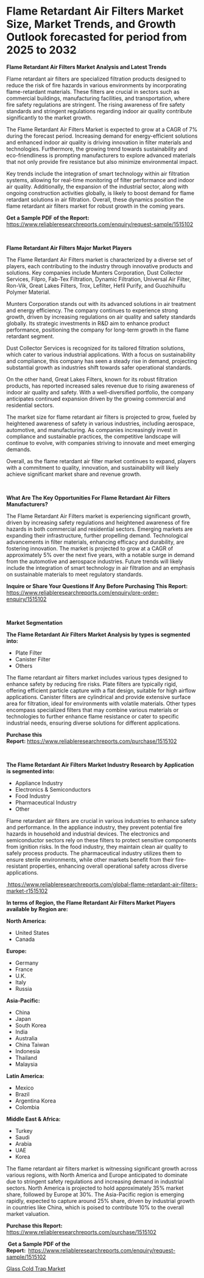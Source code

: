 <p><h1>Flame Retardant Air Filters Market Size, Market Trends, and Growth Outlook forecasted for period from 2025 to 2032</h1></p><p><strong>Flame Retardant Air Filters Market Analysis and Latest Trends</strong></p>
<p><p>Flame retardant air filters are specialized filtration products designed to reduce the risk of fire hazards in various environments by incorporating flame-retardant materials. These filters are crucial in sectors such as commercial buildings, manufacturing facilities, and transportation, where fire safety regulations are stringent. The rising awareness of fire safety standards and stringent regulations regarding indoor air quality contribute significantly to the market growth.</p><p>The Flame Retardant Air Filters Market is expected to grow at a CAGR of 7% during the forecast period. Increasing demand for energy-efficient solutions and enhanced indoor air quality is driving innovation in filter materials and technologies. Furthermore, the growing trend towards sustainability and eco-friendliness is prompting manufacturers to explore advanced materials that not only provide fire resistance but also minimize environmental impact.</p><p>Key trends include the integration of smart technology within air filtration systems, allowing for real-time monitoring of filter performance and indoor air quality. Additionally, the expansion of the industrial sector, along with ongoing construction activities globally, is likely to boost demand for flame retardant solutions in air filtration. Overall, these dynamics position the flame retardant air filters market for robust growth in the coming years.</p></p>
<p><strong>Get a Sample PDF of the Report:&nbsp;</strong> <a href="https://www.reliableresearchreports.com/enquiry/request-sample/1515102?utm_campaign=2528&utm_medium=2&utm_source=Github&utm_content=ia&utm_term=20022025&utm_id=flame-retardant-air-filters">https://www.reliableresearchreports.com/enquiry/request-sample/1515102</a></p>
<p>&nbsp;</p>
<p><strong>Flame Retardant Air Filters Major Market Players</strong></p>
<p><p>The Flame Retardant Air Filters market is characterized by a diverse set of players, each contributing to the industry through innovative products and solutions. Key companies include Munters Corporation, Dust Collector Services, Filpro, Fab-Tex Filtration, Dynamic Filtration, Universal Air Filter, Ron-Vik, Great Lakes Filters, Trox, Lefilter, Hefil Purify, and Guozhihuifu Polymer Material.</p><p>Munters Corporation stands out with its advanced solutions in air treatment and energy efficiency. The company continues to experience strong growth, driven by increasing regulations on air quality and safety standards globally. Its strategic investments in R&D aim to enhance product performance, positioning the company for long-term growth in the flame retardant segment.</p><p>Dust Collector Services is recognized for its tailored filtration solutions, which cater to various industrial applications. With a focus on sustainability and compliance, this company has seen a steady rise in demand, projecting substantial growth as industries shift towards safer operational standards.</p><p>On the other hand, Great Lakes Filters, known for its robust filtration products, has reported increased sales revenue due to rising awareness of indoor air quality and safety. With a well-diversified portfolio, the company anticipates continued expansion driven by the growing commercial and residential sectors.</p><p>The market size for flame retardant air filters is projected to grow, fueled by heightened awareness of safety in various industries, including aerospace, automotive, and manufacturing. As companies increasingly invest in compliance and sustainable practices, the competitive landscape will continue to evolve, with companies striving to innovate and meet emerging demands.</p><p>Overall, as the flame retardant air filter market continues to expand, players with a commitment to quality, innovation, and sustainability will likely achieve significant market share and revenue growth.</p></p>
<p>&nbsp;</p>
<p><strong>What Are The Key Opportunities For Flame Retardant Air Filters Manufacturers?</strong></p>
<p><p>The Flame Retardant Air Filters market is experiencing significant growth, driven by increasing safety regulations and heightened awareness of fire hazards in both commercial and residential sectors. Emerging markets are expanding their infrastructure, further propelling demand. Technological advancements in filter materials, enhancing efficacy and durability, are fostering innovation. The market is projected to grow at a CAGR of approximately 5% over the next five years, with a notable surge in demand from the automotive and aerospace industries. Future trends will likely include the integration of smart technology in air filtration and an emphasis on sustainable materials to meet regulatory standards.</p></p>
<p><strong>Inquire or Share Your Questions If Any Before Purchasing This Report:</strong> <a href="https://www.reliableresearchreports.com/enquiry/pre-order-enquiry/1515102?utm_campaign=2528&utm_medium=2&utm_source=Github&utm_content=ia&utm_term=20022025&utm_id=flame-retardant-air-filters">https://www.reliableresearchreports.com/enquiry/pre-order-enquiry/1515102</a></p>
<p>&nbsp;</p>
<p><strong>Market Segmentation</strong></p>
<p><strong>The Flame Retardant Air Filters Market Analysis by types is segmented into:</strong></p>
<p><ul><li>Plate Filter</li><li>Canister Filter</li><li>Others</li></ul></p>
<p><p>The flame retardant air filters market includes various types designed to enhance safety by reducing fire risks. Plate filters are typically rigid, offering efficient particle capture with a flat design, suitable for high airflow applications. Canister filters are cylindrical and provide extensive surface area for filtration, ideal for environments with volatile materials. Other types encompass specialized filters that may combine various materials or technologies to further enhance flame resistance or cater to specific industrial needs, ensuring diverse solutions for different applications.</p></p>
<p><strong>Purchase this Report:&nbsp;</strong><a href="https://www.reliableresearchreports.com/purchase/1515102?utm_campaign=2528&utm_medium=2&utm_source=Github&utm_content=ia&utm_term=20022025&utm_id=flame-retardant-air-filters">https://www.reliableresearchreports.com/purchase/1515102</a></p>
<p>&nbsp;</p>
<p><strong>The Flame Retardant Air Filters Market Industry Research by Application is segmented into:</strong></p>
<p><ul><li>Appliance Industry</li><li>Electronics & Semiconductors</li><li>Food Industry</li><li>Pharmaceutical Industry</li><li>Other</li></ul></p>
<p><p>Flame retardant air filters are crucial in various industries to enhance safety and performance. In the appliance industry, they prevent potential fire hazards in household and industrial devices. The electronics and semiconductor sectors rely on these filters to protect sensitive components from ignition risks. In the food industry, they maintain clean air quality to safely process products. The pharmaceutical industry utilizes them to ensure sterile environments, while other markets benefit from their fire-resistant properties, enhancing overall operational safety across diverse applications.</p></p>
<p><a href="https://www.reliableresearchreports.com/global-flame-retardant-air-filters-market-r1515102?utm_campaign=2528&utm_medium=2&utm_source=Github&utm_content=ia&utm_term=20022025&utm_id=flame-retardant-air-filters">&nbsp;https://www.reliableresearchreports.com/global-flame-retardant-air-filters-market-r1515102</a></p>
<p><strong>In terms of Region, the Flame Retardant Air Filters Market Players available by Region are:</strong></p>
<p>
    <p> <strong> North America: </strong>
        <ul>
            <li>United States</li>
            <li>Canada</li>
        </ul>
        </p> 
    <p> <strong> Europe: </strong>
        <ul>
            <li>Germany</li>
            <li>France</li>
            <li>U.K.</li>
            <li>Italy</li>
            <li>Russia</li>
        </ul>
        </p> 
    <p> <strong> Asia-Pacific: </strong>
        <ul>
            <li>China</li>
            <li>Japan</li>
            <li>South Korea</li>
            <li>India</li>
            <li>Australia</li>
            <li>China Taiwan</li>
            <li>Indonesia</li>
            <li>Thailand</li>
            <li>Malaysia</li>
        </ul>
        </p> 
    <p> <strong> Latin America: </strong>
        <ul>
            <li>Mexico</li>
            <li>Brazil</li>
            <li>Argentina Korea</li>
            <li>Colombia</li>
        </ul>
        </p> 
    <p> <strong> Middle East & Africa: </strong>
        <ul>
            <li>Turkey</li>
            <li>Saudi</li>
            <li>Arabia</li>
            <li>UAE</li>
            <li>Korea</li>
        </ul>
    </p>
    </p>
<p><p>The flame retardant air filters market is witnessing significant growth across various regions, with North America and Europe anticipated to dominate due to stringent safety regulations and increasing demand in industrial sectors. North America is projected to hold approximately 35% market share, followed by Europe at 30%. The Asia-Pacific region is emerging rapidly, expected to capture around 25% share, driven by industrial growth in countries like China, which is poised to contribute 10% to the overall market valuation.</p></p>
<p><strong>Purchase this Report: </strong><a href="https://www.reliableresearchreports.com/purchase/1515102?utm_campaign=2528&utm_medium=2&utm_source=Github&utm_content=ia&utm_term=20022025&utm_id=flame-retardant-air-filters">https://www.reliableresearchreports.com/purchase/1515102</a></p>
<p>&nbsp;<strong>Get a Sample PDF of the Report:&nbsp;&nbsp;</strong><a href="https://www.reliableresearchreports.com/enquiry/request-sample/1515102?utm_campaign=2528&utm_medium=2&utm_source=Github&utm_content=ia&utm_term=20022025&utm_id=flame-retardant-air-filters">https://www.reliableresearchreports.com/enquiry/request-sample/1515102</a></p>
<p><strong></strong></p>
<p><p><a href="https://github.com/ramraomeyie/Market-Research-Report-List-1/blob/main/glass-cold-trap-market.md?utm_campaign=2528&utm_medium=2&utm_source=Github&utm_content=ia&utm_term=20022025&utm_id=flame-retardant-air-filters">Glass Cold Trap Market</a></p></p>